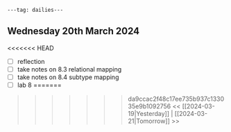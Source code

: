 ```
---tag: dailies---
```

## Wednesday 20th March 2024

<<<<<<< HEAD
- [ ] reflection
- [ ] take notes on 8.3 relational mapping
- [ ] take notes on 8.4 subtype mapping
- [ ] lab 8
=======

>>>>>>> da9ccac2f48c17ee735b937c133035e9b1092756
<< [[2024-03-19|Yesterday]] | [[2024-03-21|Tomorrow]] >>




